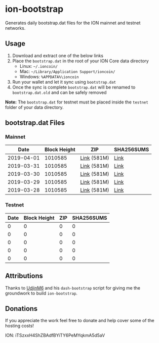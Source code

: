 # ion-bootstrap

Generates daily bootstrap.dat files for the ION mainnet and testnet networks.

## Usage

1. Download and extract one of the below links
2. Place the `bootstrap.dat` in the root of your ION Core data directory
    - Linux: `~/.ioncoin/`
    - Mac: `~/Library/Application Support/ioncoin/`
    - Windows: `%APPDATA%\ioncoin`
3. Run your wallet and let it sync using `bootstrap.dat`
4. Once the sync is complete `bootstrap.dat` will be renamed to `bootstrap.dat.old` and can be safely removed

**Note:** The `bootstrap.dat` for testnet must be placed inside the `testnet` folder of your data directory.

## bootstrap.dat Files

### Mainnet

|    Date    | Block Height | ZIP | SHA256SUMS |
| ---------- | ------------ | --- | ---------- |
| 2019-04-01 | 1010585 | [Link](https://s3-ap-southeast-2.amazonaws.com/ion-bootstrap/mainnet/2019-04-01/bootstrap.dat.zip) (581M) | [Link](https://s3-ap-southeast-2.amazonaws.com/ion-bootstrap/mainnet/2019-04-01/SHA256SUMS) |
| 2019-03-31 | 1010585 | [Link](https://s3-ap-southeast-2.amazonaws.com/ion-bootstrap/mainnet/2019-03-31/bootstrap.dat.zip) (581M) | [Link](https://s3-ap-southeast-2.amazonaws.com/ion-bootstrap/mainnet/2019-03-31/SHA256SUMS) |
| 2019-03-30 | 1010585 | [Link](https://s3-ap-southeast-2.amazonaws.com/ion-bootstrap/mainnet/2019-03-30/bootstrap.dat.zip) (581M) | [Link](https://s3-ap-southeast-2.amazonaws.com/ion-bootstrap/mainnet/2019-03-30/SHA256SUMS) |
| 2019-03-29 | 1010585 | [Link](https://s3-ap-southeast-2.amazonaws.com/ion-bootstrap/mainnet/2019-03-29/bootstrap.dat.zip) (581M) | [Link](https://s3-ap-southeast-2.amazonaws.com/ion-bootstrap/mainnet/2019-03-29/SHA256SUMS) |
| 2019-03-28 | 1010585 | [Link](https://s3-ap-southeast-2.amazonaws.com/ion-bootstrap/mainnet/2019-03-28/bootstrap.dat.zip) (581M) | [Link](https://s3-ap-southeast-2.amazonaws.com/ion-bootstrap/mainnet/2019-03-28/SHA256SUMS) |

### Testnet

|    Date    | Block Height | ZIP | SHA256SUMS |
| ---------- | ------------ | --- | ---------- |
| 0 | 0 | 0 | 0 |
| 0 | 0 | 0 | 0 |
| 0 | 0 | 0 | 0 |
| 0 | 0 | 0 | 0 |
| 0 | 0 | 0 | 0 |

## Attributions

Thanks to [UdjinM6](https://github.com/UdjinM6) and his `dash-bootstrap` script
for giving me the groundwork to build `ion-bootstrap`.

## Donations

If you appreciate the work feel free to donate and help cover some of the
hosting costs!

ION: iTSzxxH4ShZBAdfBYiTY6PeMYqkmA5d5aV
